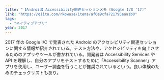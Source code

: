 ```yaml
---
title: "【Android】Accessibility関連セッションメモ (Google I/O '17)"
link: "https://qiita.com/rkowase/items/af6e9cfa721795aaa1b0"
tags:
  - "ネイティブアプリ"
year: 2017
---
```


2017 年の Google I/O で発表された Android のアクセシビリティ関連セッションに関する情報が紹介されている。テスト方法や、アクセシビリティを向上させるためのアプリやツールが書かれている。開発者は Accessibility Services や API を理解し、自分のアプリをテストするために「Accessibility Scanner」アプリを使用し、ユーザー調査を行うことが推奨されているという。良い体験のためのチェックリストもあり。
